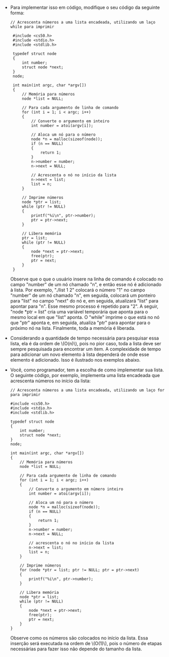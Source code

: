 *  Para implementar isso em código, modifique o seu código da seguinte forma:

       // Acrescenta números a uma lista encadeada, utilizando um laço while para imprimir
        
        #include <cs50.h>
        #include <stdio.h>
        #include <stdlib.h>
        
        typedef struct node
        {
            int number;
            struct node *next;
        }
        node;
        
        int main(int argc, char *argv[])
        {
            // Memória para números
            node *list = NULL;
        
            // Para cada argumento de linha de comando
            for (int i = 1; i < argc; i++)
            {
                // Converte o argumento em inteiro
                int number = atoi(argv[i]);
        
                // Aloca um nó para o número
                node *n = malloc(sizeof(node));
                if (n == NULL)
                {
                    return 1;
                }
                n->number = number;
                n->next = NULL;
        
                // Acrescenta o nó no início da lista
                n->next = list;
                list = n;
            }
        
            // Imprime números
            node *ptr = list;
            while (ptr != NULL)
            {
                printf("%i\n", ptr->number);
                ptr = ptr->next;
            }
        
            // Libera memória
            ptr = list;
            while (ptr != NULL)
            {
                node *next = ptr->next;
                free(ptr);
                ptr = next;
            }
        }
        
        
     Observe que o que o usuário insere na linha de comando é colocado no campo "number" de um nó chamado "n", e então esse nó é adicionado à lista. Por exemplo, "./list 1 2" colocará o número "1" no campo "number" de um nó chamado "n", em seguida, colocará um ponteiro para "list" no campo "next" do nó e, em seguida, atualizará "list" para apontar para "n". Esse mesmo processo é repetido para "2". A seguir, "node *ptr = list" cria uma variável temporária que aponta para o mesmo local em que "list" aponta. O "while" imprime o que está no nó que "ptr" aponta e, em seguida, atualiza "ptr" para apontar para o próximo nó na lista. Finalmente, toda a memória é liberada.

*   Considerando a quantidade de tempo necessária para pesquisar essa lista, ela é da ordem de \\(O(n)\\), pois no pior caso, toda a lista deve ser sempre pesquisada para encontrar um item. A complexidade de tempo para adicionar um novo elemento à lista dependerá de onde esse elemento é adicionado. Isso é ilustrado nos exemplos abaixo.

*   Você, como programador, tem a escolha de como implementar sua lista. O seguinte código, por exemplo, implementa uma lista encadeada que acrescenta números no início da lista:

        // Acrescenta números a uma lista encadeada, utilizando um laço for para imprimir
        
        #include <cs50.h>
        #include <stdio.h>
        #include <stdlib.h>
        
        typedef struct node
        {
            int number;
            struct node *next;
        }
        node;
        
        int main(int argc, char *argv[])
        {
            // Memória para números
            node *list = NULL;
        
            // Para cada argumento de linha de comando
            for (int i = 1; i < argc; i++)
            {
                // Converte o argumento em número inteiro
                int number = atoi(argv[i]);
        
                // Aloca um nó para o número
                node *n = malloc(sizeof(node));
                if (n == NULL)
                {
                    return 1;
                }
                n->number = number;
                n->next = NULL;
        
                // acrescenta o nó no início da lista
                n->next = list;
                list = n;
            }
        
            // Imprime números
            for (node *ptr = list; ptr != NULL; ptr = ptr->next)
            {
                printf("%i\n", ptr->number);
            }
        
            // Libera memória
            node *ptr = list;
            while (ptr != NULL)
            {
                node *next = ptr->next;
                free(ptr);
                ptr = next;
            }
        } 

     Observe como os números são colocados no início da lista. Essa inserção será executada na ordem de \\(O(1)\\), pois o número de etapas necessárias para fazer isso não depende do tamanho da lista.